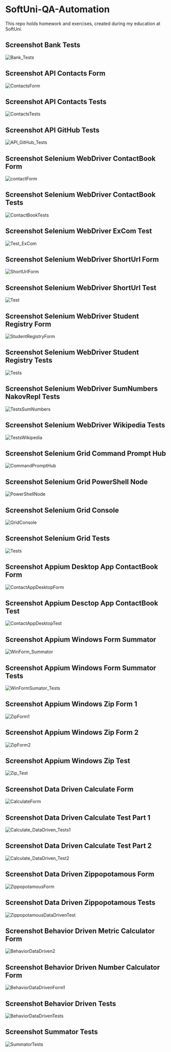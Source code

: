 # SoftUni-QA-Automation
This repo holds homework and exercises, created during my education at SoftUni.

Screenshot Bank Tests
----------------------------------------------------------------------------------
![Bank_Tests](https://user-images.githubusercontent.com/89416424/150660589-7ad3c64b-7d97-4256-968e-104dacdbc9c3.jpg)


Screenshot API Contacts Form
----------------------------------------------------------------------------------
![ContactsForm](https://user-images.githubusercontent.com/89416424/150674383-e658645d-3e26-439d-a28f-8748d2e35ef9.jpg)


Screenshot API Contacts Tests
----------------------------
![ContactsTests](https://user-images.githubusercontent.com/89416424/150674397-0747e8da-0b5e-4f66-afc9-2eeaeb254b21.jpg)


Screenshot API GitHub Tests
------------------------------
![API_GitHub_Tests](https://user-images.githubusercontent.com/89416424/150683002-ceba0961-dbda-4f7d-b909-04d5a2aa589a.jpg)


Screenshot Selenium WebDriver ContactBook Form
------------------------------- 
![contactForm](https://user-images.githubusercontent.com/89416424/150684422-764e9903-4a09-4a5b-8c84-00b19fad2ef6.jpg)

Screenshot Selenium WebDriver ContactBook Tests
--------------------------
![ContactBookTests](https://user-images.githubusercontent.com/89416424/150684532-fafdc29e-5116-42af-a20a-8f2804a2bca0.jpg)

Screenshot Selenium WebDriver ExCom Test
---------------------------------
![Test_ExCom](https://user-images.githubusercontent.com/89416424/150684635-e9faaa79-7cc9-4641-a4e6-e8ecea2b4a69.jpg)


Screenshot Selenium WebDriver ShortUrl Form
----------------------------
![ShortUrlForm](https://user-images.githubusercontent.com/89416424/150684713-e80d9852-ac84-4cc3-bc32-1c3f79652336.jpg)


Screenshot Selenium WebDriver ShortUrl Test
-------------------------
![Test](https://user-images.githubusercontent.com/89416424/150684739-7b3157fc-324d-4c13-a1c5-c97c9cfe24f9.jpg)


Screenshot Selenium WebDriver Student Registry Form
------------------------
![StudentRegistryForm](https://user-images.githubusercontent.com/89416424/150684775-4b8162c2-4a8b-4101-a723-0a09eed3759e.jpg)


Screenshot Selenium WebDriver Student Registry Tests
----------------------------
![Tests](https://user-images.githubusercontent.com/89416424/150684807-bf3abfc9-b2d6-46bf-ba1b-07749d874e68.jpg)


Screenshot Selenium WebDriver SumNumbers NakovRepl Tests
------------------------
![TestsSumNumbers](https://user-images.githubusercontent.com/89416424/150684918-76a4d02a-c2fc-4627-8b4e-75ae328fe935.jpg)


Screenshot Selenium WebDriver Wikipedia Tests
-------------------------
![TestsWikipedia](https://user-images.githubusercontent.com/89416424/150684937-3a96dc6a-bc23-402a-8f5c-81af589a1571.jpg)

Screenshot Selenium Grid Command Prompt Hub
------------------------
![CommandPromptHub](https://user-images.githubusercontent.com/89416424/150685788-67ecf4c7-1970-4c4c-91d5-20bc6e850ac8.jpg)


Screenshot Selenium Grid PowerShell Node
--------------------------
![PowerShellNode](https://user-images.githubusercontent.com/89416424/150685851-689db8f9-be9b-4dfd-9825-9f5337591c2f.jpg)



Screenshot Selenium Grid Console
-----------------------
![GridConsole](https://user-images.githubusercontent.com/89416424/150685884-473ad679-93b5-40e1-a967-6303f2160970.jpg)


Screenshot Selenium Grid Tests
-------------------------
![Tests](https://user-images.githubusercontent.com/89416424/150685902-b3eb6b5a-24b8-4897-a19f-9a5af24740ce.jpg)

Screenshot Appium Desktop App ContactBook Form
-----------------------
![ContactAppDesktopForm](https://user-images.githubusercontent.com/89416424/150687038-343853b6-89fb-4592-89b3-54fca1c6c7df.jpg)


Screenshot Appium Desctop App ContactBook Test
-------------------------
![ContactAppDesktopTest](https://user-images.githubusercontent.com/89416424/150687071-4a80d286-7611-417e-8705-b58d7b965635.jpg)

Screenshot Appium Windows Form Summator
-----------------------
![WinForm_Summator](https://user-images.githubusercontent.com/89416424/150687158-069f5a52-dc43-456a-8f9f-60c84599f4c5.jpg)

Screenshot Appium Windows Form Summator Tests
-----------------------
![WinFormSumator_Tests](https://user-images.githubusercontent.com/89416424/150687183-c334e759-f5f3-423a-b0ae-93d7c20b28d9.jpg)

Screenshot Appium Windows Zip Form 1
---------------------
![ZipForm1](https://user-images.githubusercontent.com/89416424/150687394-ec4d8eac-f44d-4823-b9f6-c70b58a4204f.jpg)

Screenshot Appium Windows Zip Form 2
--------------------
![ZipForm2](https://user-images.githubusercontent.com/89416424/150687409-240fa7bc-d8ac-4f6f-a28d-53992d4ef0e2.jpg)

Screenshot Appium Windows Zip Test
---------------------
![Zip_Test](https://user-images.githubusercontent.com/89416424/150687429-6de8b181-64d3-496f-933c-3f12040b1cd8.jpg)

Screenshot Data Driven Calculate Form
-------------
![CalculateForm](https://user-images.githubusercontent.com/89416424/150687693-f3601046-7e03-459e-bc96-845bdbbf81b9.jpg)

Screenshot Data Driven Calculate Test Part 1
-------------------
![Calculate_DataDriven_Tests1](https://user-images.githubusercontent.com/89416424/150687717-9989e7e0-2115-46d5-8adb-7e005dfeb75b.jpg)


Screenshot Data Driven Calculate Test Part 2
---------------------
![Calculate_DataDriven_Test2](https://user-images.githubusercontent.com/89416424/150687751-a820633e-b9c7-4308-83fe-b3c358561e06.jpg)

Screenshot Data Driven Zippopotamous Form
---------------------
![ZippopotamousForm](https://user-images.githubusercontent.com/89416424/150687801-d95c3302-de44-4487-b8f9-138d9646b7b7.jpg)

Screenshot Data Driven Zippopotamous Tests
--------------
![ZippopotamousDataDrivenTest](https://user-images.githubusercontent.com/89416424/150687821-913e3066-3a04-45c8-bdaa-8fd515c18ed3.jpg)

Screenshot Behavior Driven Metric Calculator Form
----------------------
![BehaviorDataDriven2](https://user-images.githubusercontent.com/89416424/150688370-9faf821c-7378-4ed5-8dab-aaf7000b55aa.jpg)


Screenshot Behavior Driven Number Calculator Form
-------------
![BehaviorDataDrivenForm1](https://user-images.githubusercontent.com/89416424/150688392-04bf5f17-8a20-45c3-a7d6-157b9906f2cb.jpg)

Screenshot Behavior Driven Tests
------------------
![BehaviorDataDrivenTests](https://user-images.githubusercontent.com/89416424/150688424-c31a1dd4-e1c1-44ae-ad2c-6a96d75dcc6f.jpg)

Screenshot Summator Tests
---------------------
![SummatorTests](https://user-images.githubusercontent.com/105145475/167785751-4e00330f-fee9-47ab-81f0-53fcde3c1de8.jpg)
